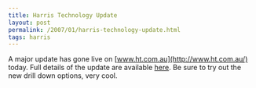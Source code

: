 ```yaml
---
title: Harris Technology Update
layout: post
permalink: /2007/01/harris-technology-update.html
tags: harris
---
```


A major update has gone live on [www.ht.com.au](http://www.ht.com.au/) today.
Full details of the update are available [here](http://www.ht.com.au/itype/articles/article/improving_the_new_ht_com_au/information_detail.hts).
Be sure to try out the new drill down options, very cool.